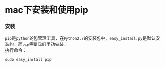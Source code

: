 # mac下安装和使用pip
### 安装
`pip`是`python`的包管理工具，在`Python2.7`的安装包中，`easy_install.py`是默认安装的，而`pip`需要我们手动安装。  
执行命令：  
```shell
sudo easy_install pip 
```